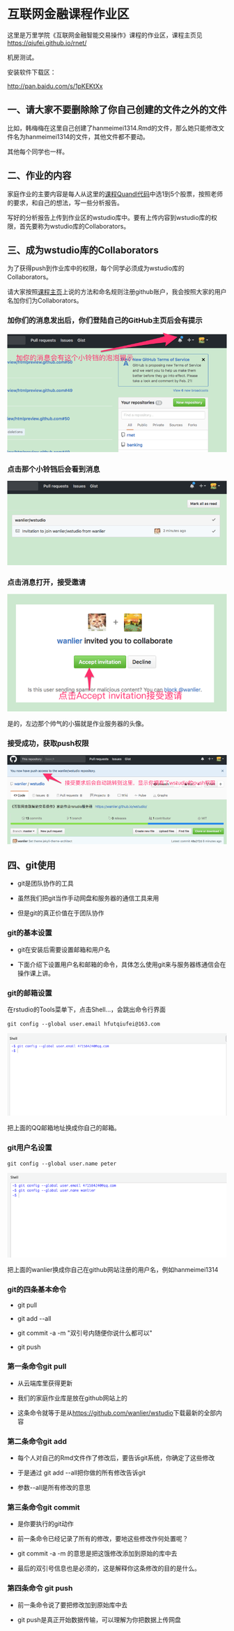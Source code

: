 # 互联网金融课程作业区

这里是万里学院《互联网金融智能交易操作》课程的作业区，课程主页见<https://qiufei.github.io/rnet/>

机房测试。

安装软件下载区：

http://pan.baidu.com/s/1pKEKtXx


## 一、请大家不要删除除了你自己创建的文件之外的文件


比如，韩梅梅在这里自己创建了hanmeimei1314.Rmd的文件，那么她只能修改文件名为hanmeimei1314的文件，其他文件都不要动。

其他每个同学也一样。


## 二、作业的内容

家庭作业的主要内容是每人从这里的[课程Quandl代码](https://github.com/qiufei/stockcode/blob/master/课程代码.csv)中选1到5个股票，按照老师的要求，和自己的想法，写一些分析报告。

写好的分析报告上传到作业区的wstudio库中。要有上传内容到wstudio库的权限，首先要称为wstudio库的Collaborators。


## 三、成为wstudio库的Collaborators

为了获得push到作业库中的权限，每个同学必须成为wstudio库的Collaborators。

请大家按照[课程主页](https://qiufei.github.io/rnet/)上说的方法和命名规则注册github账户，我会按照大家的用户名加你们为Collaborators。

### 加你们的消息发出后，你们登陆自己的GitHub主页后会有提示

![pop](./pic/0-adding-pop.png)

### 点击那个小铃铛后会看到消息

![news](./pic/0-adding-news.png)

### 点击消息打开，接受邀请

![acccepte](./pic/0-adding-accepte.png)

是的，左边那个帅气的小猫就是作业服务器的头像。

### 接受成功，获取push权限

![success](./pic/0-adding-success.png)

## 四、git使用

* git是团队协作的工具

* 虽然我们把git当作手动网盘和服务器的通信工具来用

* 但是git的真正价值在于团队协作

### git的基本设置

* git在安装后需要设置邮箱和用户名

* 下面介绍下设置用户名和邮箱的命令，具体怎么使用git来与服务器练通信会在操作课上讲。

### git的邮箱设置

在rstudio的Tools菜单下，点击Shell...，会跳出命令行界面

`git config --global user.email hfutqiufei@163.com`

![email](./pic/05-git-email.png)

把上面的QQ邮箱地址换成你自己的邮箱。

### git用户名设置

`git config --global user.name peter`

![user](./pic/05-git-user.png)

把上面的wanlier换成你自己在github网站注册的用户名，例如hanmeimei1314


### git的四条基本命令

* git pull

* git add --all

* git commit -a -m "双引号内随便你说什么都可以"

* git push

### 第一条命令git pull

* 从云端库里获得更新

* 我们的家庭作业库是放在github网站上的

* 这条命令就等于是从<https://github.com/wanlier/wstudio>下载最新的全部内容

### 第二条命令git add

* 每个人对自己的Rmd文件作了修改后，要告诉git系统，你确定了这些修改

* 于是通过 git add --all把你做的所有修改告诉git

* 参数--all是所有修改的意思

### 第三条命令git commit

* 是你要执行的git动作

* 前一条命令已经记录了所有的修改，要地这些修改作何处置呢？

* git commit -a -m 的意思是把这饿修改添加到原始的库中去

* 最后的双引号信息也是必须的，这是解释你这条修改的目的是什么。

### 第四条命令 git push

* 前一条命令说了要把修改加到原始库中去

* git push是真正开始数据传输，可以理解为你把数据上传网盘
